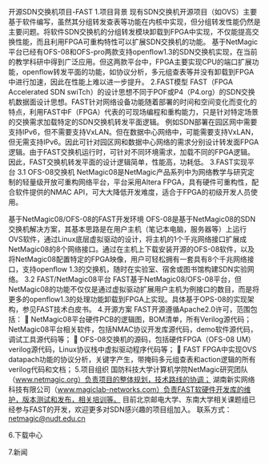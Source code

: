  
开源SDN交换机项目-FAST
1.项目背景
现有SDN交换机开源项目（如OVS）主要基于软件编写，虽然其分组转发查表等功能在内核中实现，但分组转发性能仍然是主要问题。将软件SDN交换机的分组转发模块卸载到FPGA中实现，不仅能提高交换性能，而且利用FPGA可重构特性可以扩展SDN交换机的功能。
基于NetMagic平台已经有OFS-08和OFS-pro两款支持openflow1.3的SDN交换机实现，在当前的教学科研中得到广泛应用。但这两款平台中，FPGA主要实现CPU的端口扩展功能，openflow转发平面的功能，如协议分析，多元组查表等并没有卸载到FPGA中进行加速，因此在性能上难以进一步提升。
2.FAST模型
FAST（FPGA Accelerated SDN swiTch）的设计思想不同于POF或P4（P4.org）的SDN交换机数据面设计思想。FAST针对网络设备功能随着部署的时间和空间变化而变化的特点，利用FAST中F（FPGA）代表的可现场编程和重构能力，只是针对特定场景的交换需求加载特定的SDN交换机转发平面逻辑。
例如SDN部署在园区网中需要支持IPv6，但不需要支持VxLAN。但在数据中心网络中，可能需要支持VxLAN，但无需支持IPv6。因此可针对园区网和数据中心网络的需求分别设计转发面FPGA逻辑。由于FAST交换机运行时，可针对不同环境需求，加载不同的FPGA逻辑。因此，FAST交换机转发平面的设计逻辑简单，性能高，功耗低。
3.FAST实现平台
3.1 OFS-08交换机
NetMagic08是NetMagic产品系列中为网络教学与研究定制的轻量级开放可重构网络平台，平台采用Altera FPGA，具有硬件可重构性，配合软件提供的NMAC API，可大大降低开发难度，适合于FPGA的初级开发人员使用。
 
基于NetMagic08/OFS-08的FAST开发环境
OFS-08是基于NetMagic08的SDN交换机解决方案，其基本思路是在用户主机（笔记本电脑，服务器等）上运行OVS软件，通过Linux底层虚拟驱动的设计，将主机的1个千兆网络接口扩展成NetMagic08的8个网络接口。通过在主机上下载安装开源的OFS-08软件，以及将NetMagic08配置特定的FPGA映像，用户可轻松拥有一套具有8个千兆网络接口，支持openflow 1.3的交换机，随时在实验室、宿舍或图书馆构建SDN实验网络。
3.2 FAST/NetMagic08平台
FAST基于NetMagic08/OFS-08平台，但NetMagic08的功能不仅仅是通过虚拟驱动扩展用户主机为例接口的数目，而是将更多的openflow1.3的处理功能卸载到FPGA上实现。具体基于OPS-08的实现架构，参见FAST技术白皮书。
4.开源方案
FAST开源遵循Apache2.0许可，范围包括：
	NetMagic08平台硬件PCB的逻辑图，BOM清单，所有Verilog源代码；NetMagic08平台相关软件，包括NMAC协议开发库源代码，demo软件源代码，调试工具源代码等；
	OFS-08交换机的源码，包括硬件FPGA（OFS-08 UM）verilog源代码，Linux协议栈中虚拟驱动程序代码等；
	FAST FPGA中实现OVS datapach功能的协议分析，关键字产生，带掩码多元组查表和action逻辑的所有verilog代码和文档；
5.项目组织
国防科技大学计算机学院NetMagic研究团队（www.netmagic.org）负责项目的整体规划，技术路线的协调；
湖南新实网络科技有限公司（www.magiclab-networks.com）负责FAST软硬件开发库的维护，版本测试和发布，相关培训等。
目前北京邮电大学、东南大学相关课题组已经参与FAST的开发，欢迎更多对SDN感兴趣的项目组加入。
	联系方式：netmagic@nudt.edu.cn

6.下载中心

7.新闻

